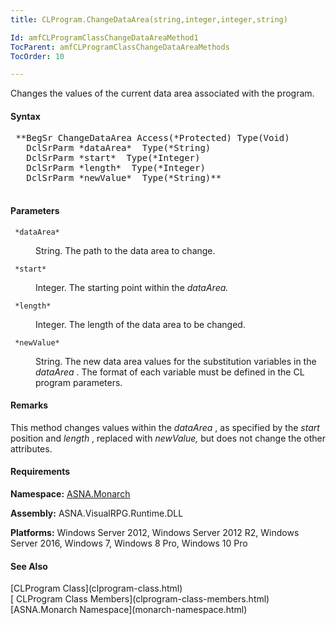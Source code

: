 ```yaml
---
title: CLProgram.ChangeDataArea(string,integer,integer,string)

Id: amfCLProgramClassChangeDataAreaMethod1
TocParent: amfCLProgramClassChangeDataAreaMethods
TocOrder: 10

---
```


Changes the values of the current data area associated with the program.

#### Syntax
<pre class="syntax"> **BegSr ChangeDataArea Access(*Protected) Type(Void)
   DclSrParm *dataArea*  Type(*String)
   DclSrParm *start*  Type(*Integer)
   DclSrParm *length*  Type(*Integer)
   DclSrParm *newValue*  Type(*String)** 
      </pre>

#### Parameters
<dl>
        <dt>
          <code> *dataArea* </code>
        </dt>
        <dd>

String. The path to the data area to change.
</dd>
        <dt>
          <code> *start* </code>
        </dt>
        <dd>

Integer. The starting point within the *dataArea.* 
</dd>
        <dt>
          <code> *length* </code>
        </dt>
        <dd>

Integer. The length of the data area to be changed.
</dd>
        <dt>
          <code> *newValue* </code>
        </dt>
        <dd>

String. The new data area values for the substitution variables in the *dataArea* . The format of each variable must be defined in the CL program parameters.
</dd>
</dl>

#### Remarks
This method changes values within the *dataArea* , as specified by the *start* position and *length* , replaced with *newValue,* but does not change the other attributes.
<!-- start -->

#### Requirements
**Namespace:** [ASNA.Monarch](monarch-namespace.html)

**Assembly:** ASNA.VisualRPG.Runtime.DLL 

**Platforms:** Windows Server 2012, Windows Server 2012 R2, Windows Server 2016, Windows 7, Windows 8 Pro, Windows 10 Pro
<!-- end -->

#### See Also
<dl><dt>
        [CLProgram
        Class](clprogram-class.html)
        <br clear="none" />
        [
        CLProgram Class Members](clprogram-class-members.html)
        <br clear="none" />
        [ASNA.Monarch
        Namespace](monarch-namespace.html)
      </dt></dl>

